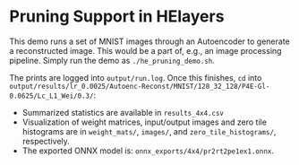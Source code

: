 # Pruning Support in HElayers
This demo runs a set of MNIST images through an Autoencoder to generate a reconstructed image. This would be a part of, e.g., an image processing pipeline. Simply run the demo as `./he_pruning_demo.sh`.

The prints are logged into `output/run.log`. Once this finishes, `cd` into `output/results/lr_0.0025/Autoenc-Reconst/MNIST/128_32_128/P4E-Gl-0.0625/Lc_L1_Wei/0.3/`:
* Summarized statistics are available in `results_4x4.csv`
* Visualization of weight matrices, input/output images and zero tile histograms are in `weight_mats/`, `images/`, and `zero_tile_histograms/`, respectively.
* The exported ONNX model is: `onnx_exports/4x4/pr2rt2pe1ex1.onnx`.